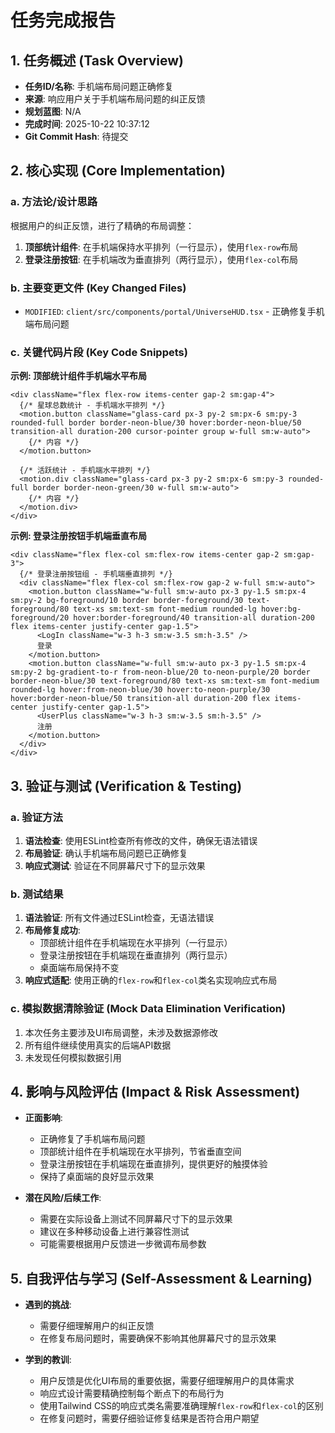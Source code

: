 # 任务完成报告

## 1. 任务概述 (Task Overview)

*   **任务ID/名称**: 手机端布局问题正确修复
*   **来源**: 响应用户关于手机端布局问题的纠正反馈
*   **规划蓝图**: N/A
*   **完成时间**: 2025-10-22 10:37:12
*   **Git Commit Hash**: 待提交

## 2. 核心实现 (Core Implementation)

### a. 方法论/设计思路
根据用户的纠正反馈，进行了精确的布局调整：
1. **顶部统计组件**: 在手机端保持水平排列（一行显示），使用`flex-row`布局
2. **登录注册按钮**: 在手机端改为垂直排列（两行显示），使用`flex-col`布局

### b. 主要变更文件 (Key Changed Files)
*   `MODIFIED`: `client/src/components/portal/UniverseHUD.tsx` - 正确修复手机端布局问题

### c. 关键代码片段 (Key Code Snippets)

**示例: 顶部统计组件手机端水平布局**
```tsx
<div className="flex flex-row items-center gap-2 sm:gap-4">
  {/* 星球总数统计 - 手机端水平排列 */}
  <motion.button className="glass-card px-3 py-2 sm:px-6 sm:py-3 rounded-full border border-neon-blue/30 hover:border-neon-blue/50 transition-all duration-200 cursor-pointer group w-full sm:w-auto">
    {/* 内容 */}
  </motion.button>
  
  {/* 活跃统计 - 手机端水平排列 */}
  <motion.div className="glass-card px-3 py-2 sm:px-6 sm:py-3 rounded-full border border-neon-green/30 w-full sm:w-auto">
    {/* 内容 */}
  </motion.div>
</div>
```

**示例: 登录注册按钮手机端垂直布局**
```tsx
<div className="flex flex-col sm:flex-row items-center gap-2 sm:gap-3">
  {/* 登录注册按钮组 - 手机端垂直排列 */}
  <div className="flex flex-col sm:flex-row gap-2 w-full sm:w-auto">
    <motion.button className="w-full sm:w-auto px-3 py-1.5 sm:px-4 sm:py-2 bg-foreground/10 border border-foreground/30 text-foreground/80 text-xs sm:text-sm font-medium rounded-lg hover:bg-foreground/20 hover:border-foreground/40 transition-all duration-200 flex items-center justify-center gap-1.5">
      <LogIn className="w-3 h-3 sm:w-3.5 sm:h-3.5" />
      登录
    </motion.button>
    <motion.button className="w-full sm:w-auto px-3 py-1.5 sm:px-4 sm:py-2 bg-gradient-to-r from-neon-blue/20 to-neon-purple/20 border border-neon-blue/30 text-foreground/80 text-xs sm:text-sm font-medium rounded-lg hover:from-neon-blue/30 hover:to-neon-purple/30 hover:border-neon-blue/50 transition-all duration-200 flex items-center justify-center gap-1.5">
      <UserPlus className="w-3 h-3 sm:w-3.5 sm:h-3.5" />
      注册
    </motion.button>
  </div>
</div>
```

## 3. 验证与测试 (Verification & Testing)

### a. 验证方法
1. **语法检查**: 使用ESLint检查所有修改的文件，确保无语法错误
2. **布局验证**: 确认手机端布局问题已正确修复
3. **响应式测试**: 验证在不同屏幕尺寸下的显示效果

### b. 测试结果
1. **语法验证**: 所有文件通过ESLint检查，无语法错误
2. **布局修复成功**: 
   - 顶部统计组件在手机端现在水平排列（一行显示）
   - 登录注册按钮在手机端现在垂直排列（两行显示）
   - 桌面端布局保持不变
3. **响应式适配**: 使用正确的`flex-row`和`flex-col`类名实现响应式布局

### c. 模拟数据清除验证 (Mock Data Elimination Verification)
1. 本次任务主要涉及UI布局调整，未涉及数据源修改
2. 所有组件继续使用真实的后端API数据
3. 未发现任何模拟数据引用

## 4. 影响与风险评估 (Impact & Risk Assessment)

*   **正面影响**: 
    - 正确修复了手机端布局问题
    - 顶部统计组件在手机端现在水平排列，节省垂直空间
    - 登录注册按钮在手机端现在垂直排列，提供更好的触摸体验
    - 保持了桌面端的良好显示效果

*   **潜在风险/后续工作**: 
    - 需要在实际设备上测试不同屏幕尺寸下的显示效果
    - 建议在多种移动设备上进行兼容性测试
    - 可能需要根据用户反馈进一步微调布局参数

## 5. 自我评估与学习 (Self-Assessment & Learning)

*   **遇到的挑战**: 
    - 需要仔细理解用户的纠正反馈
    - 在修复布局问题时，需要确保不影响其他屏幕尺寸的显示效果

*   **学到的教训**: 
    - 用户反馈是优化UI布局的重要依据，需要仔细理解用户的具体需求
    - 响应式设计需要精确控制每个断点下的布局行为
    - 使用Tailwind CSS的响应式类名需要准确理解`flex-row`和`flex-col`的区别
    - 在修复问题时，需要仔细验证修复结果是否符合用户期望
